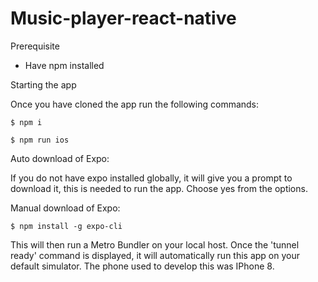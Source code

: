 # Music-player-react-native

Prerequisite
- Have npm installed

Starting the app

Once you have cloned the app run the following commands:

```
$ npm i 
```


```
$ npm run ios
```

Auto download of Expo:

If you do not have expo installed globally, it will give you a prompt to download it, this is needed to run the app. Choose yes from the options.

Manual download of Expo:
```
$ npm install -g expo-cli
```
This will then run a Metro Bundler on your local host. Once the 'tunnel ready' command is displayed, it will automatically run this app on your default simulator. The phone used to develop this was IPhone 8.
